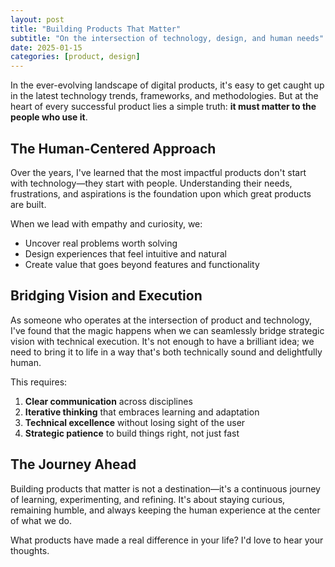 ```yaml
---
layout: post
title: "Building Products That Matter"
subtitle: "On the intersection of technology, design, and human needs"
date: 2025-01-15
categories: [product, design]
---
```


In the ever-evolving landscape of digital products, it's easy to get caught up in the latest technology trends, frameworks, and methodologies. But at the heart of every successful product lies a simple truth: **it must matter to the people who use it**.

## The Human-Centered Approach

Over the years, I've learned that the most impactful products don't start with technology—they start with people. Understanding their needs, frustrations, and aspirations is the foundation upon which great products are built.

When we lead with empathy and curiosity, we:

- Uncover real problems worth solving
- Design experiences that feel intuitive and natural
- Create value that goes beyond features and functionality

## Bridging Vision and Execution

As someone who operates at the intersection of product and technology, I've found that the magic happens when we can seamlessly bridge strategic vision with technical execution. It's not enough to have a brilliant idea; we need to bring it to life in a way that's both technically sound and delightfully human.

This requires:

1. **Clear communication** across disciplines
2. **Iterative thinking** that embraces learning and adaptation
3. **Technical excellence** without losing sight of the user
4. **Strategic patience** to build things right, not just fast

## The Journey Ahead

Building products that matter is not a destination—it's a continuous journey of learning, experimenting, and refining. It's about staying curious, remaining humble, and always keeping the human experience at the center of what we do.

What products have made a real difference in your life? I'd love to hear your thoughts.
